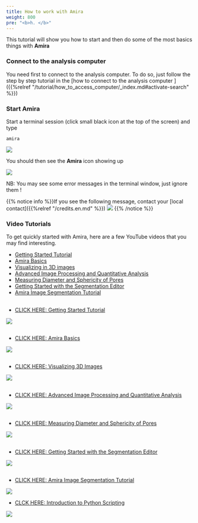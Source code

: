 ```yaml
---
title: How to work with Amira
weight: 800
pre: "<b>h. </b>"
---
```


This tutorial will show you how to start and then do some of the most basics things with **Amira** 

### Connect to the analysis computer

You need first to connect to the analysis computer. To do so, just follow the step by step tutorial in the 
[how to connect to the analysis computer ]({{%relref "/tutorial/how_to_access_computer/_index.md#activate-search" %}})

### Start Amira

Start a terminal session (click small black icon at the top of the screen) and type

```
amira
```

<img src='/tutorial/how_to_start_amira/images/start_amira.gif' />

You should then see the **Amira** icon showing up

<img src='/tutorial/how_to_start_amira/images/amira_startup.png' />

NB: You may see some error messages in the terminal window, just ignore them !

{{% notice info %}}If you see the following message, contact your [local contact]({{%relref "/credits.en.md" %}})
<img src='/tutorial/how_to_start_amira/images/amira_license_issue.png' />
{{% /notice %}}

### Video Tutorials

To get quickly started with Amira, here are a few YouTube videos that you may find interesting.

  - <a href="#tutorial_1">Getting Started Tutorial</a>
  - <a href="#tutorial_6">Amira Basics</a>
  - <a href="#tutorial_5">Visualizing in 3D images</a>
  - <a href="#tutorial_2">Advanced Image Processing and Quantitative Analysis</a>
  - <a href="#tutorial_3">Measuring Diameter and Sphericity of Pores</a>
  - <a href="#tutorial_4">Getting Started with the Segmentation Editor</a>
  - <a href="#tutorial_7">Amira Image Segmentation Tutorial</a>
 

<h2 id='tutorial_1'></h2>

 *  [CLICK HERE:  Getting Started Tutorial](https://www.youtube.com/watch?v=6S2bY_bGWcE&t=0s&index=8&list=PLEjx98sBUtaYpNCmiRI2OGxH-hHOIxCHU)
<img src='/tutorial/how_to_start_amira/images/amira_tutorial_strip_1.png' />
 
<h2 id='tutorial_6'></h2>

 *  [CLICK HERE: Amira Basics](https://www.youtube.com/watch?v=XOC0FD-Fpl0&list=PLEjx98sBUtaYpNCmiRI2OGxH-hHOIxCHU&index=5)
<img src='/tutorial/how_to_start_amira/images/amira_tutorial_strip_6.png' />

<h2 id='tutorial_5'></h2>

 *  [CLICK HERE: Visualizing 3D Images](https://www.youtube.com/watch?v=7XBGcW13PJw&amp=&index=11)
<img src='/tutorial/how_to_start_amira/images/amira_tutorial_strip_5.png' />

<h2 id='tutorial_2'></h2>

 *  [CLICK HERE: Advanced Image Processing and Quantitative Analysis](https://www.youtube.com/watch?v=YsOc5R80MFM&amp=&index=8)
<img src='/tutorial/how_to_start_amira/images/amira_tutorial_strip_2.png' />
 
<h2 id='tutorial_3'></h2>

 *  [CLICK HERE: Measuring Diameter and Sphericity of Pores](https://www.youtube.com/watch?v=3BylyURim-Q&amp=&index=9)
<img src='/tutorial/how_to_start_amira/images/amira_tutorial_strip_3.png' />
 
<h2 id='tutorial_4'></h2>

 *  [CLICK HERE: Getting Started with the Segmentation Editor](https://www.youtube.com/watch?v=L9tp7SQ0P1o&amp=&index=10)
<img src='/tutorial/how_to_start_amira/images/amira_tutorial_strip_4.png' />

<h2 id='tutorial_7'></h2>

 *  [CLICK HERE: Amira Image Segmentation Tutorial](https://www.youtube.com/watch?v=QfGmGFsTWdQ&amp=&index=6)
<img src='/tutorial/how_to_start_amira/images/amira_tutorial_strip_7.png' />

 *  [CLCK HERE: Introduction to Python Scripting](https://www.youtube.com/watch?v=tUlZFJj-aYs)
<img src='/tutorial/how_to_start_amira/images/amira_tutorial_strip_8.png' />
